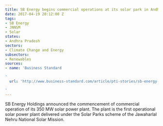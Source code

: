 ```yaml
---
title: SB Energy begins commercial operations at its solar park in Andhra
date: 2017-04-19 20:12:00 Z
tags:
- SB Energy
- JNNSM
- Solar
states:
- Andhra Pradesh
sectors:
- Climate Change and Energy
subsectors:
- Renewables
sources:
- name: 'Business Standard

'
  url: 'http://www.business-standard.com/article/pti-stories/sb-energy-commissions-350-mw-solar-project-in-andhra-pradesh-117041100971_1.html

'
---
```


SB Energy Holdings announced the commencement of commercial operation of its 350 MW solar power plant. The plant is the first operational solar power plant delivered under the Solar Parks scheme of the Jawaharlal Nehru National Solar Mission.

